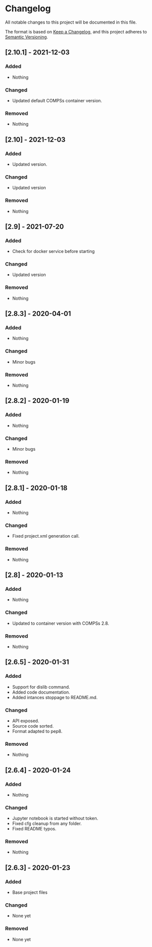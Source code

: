# Changelog
All notable changes to this project will be documented in this file.

The format is based on [Keep a Changelog](https://keepachangelog.com/en/1.0.0/),
and this project adheres to [Semantic Versioning](https://semver.org/spec/v2.0.0.html).


## [2.10.1] - 2021-12-03
### Added
- Nothing

### Changed
- Updated default COMPSs container version.

### Removed
- Nothing

## [2.10] - 2021-12-03
### Added
- Updated version.

### Changed
- Updated version

### Removed
- Nothing


## [2.9] - 2021-07-20
### Added
- Check for docker service before starting

### Changed
- Updated version

### Removed
- Nothing

## [2.8.3] - 2020-04-01
### Added
- Nothing

### Changed
- Minor bugs

### Removed
- Nothing

## [2.8.2] - 2020-01-19
### Added
- Nothing

### Changed
- Minor bugs

### Removed
- Nothing

## [2.8.1] - 2020-01-18
### Added
- Nothing

### Changed
- Fixed project.xml generation call.

### Removed
- Nothing


## [2.8] - 2020-01-13
### Added
- Nothing

### Changed
- Updated to container version with COMPSs 2.8.

### Removed
- Nothing


## [2.6.5] - 2020-01-31
### Added
- Support for dislib command.
- Added code documentation.
- Added intances stoppage to README.md.

### Changed
- API exposed.
- Source code sorted.
- Format adapted to pep8.

### Removed
- Nothing


## [2.6.4] - 2020-01-24
### Added
- Nothing

### Changed
- Jupyter notebook is started without token.
- Fixed cfg cleanup from any folder.
- Fixed README typos.

### Removed
- Nothing


## [2.6.3] - 2020-01-23
### Added
- Base project files

### Changed
- None yet

### Removed
- None yet
